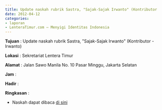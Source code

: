```yaml
---
title: Update naskah rubrik Sastra, "Sajak-Sajak Irwanto" (Kontributor - Irwanto)
date: 2012-04-12
categories:
- laporan
- LenteraTimur.com – Menyigi Identitas Indonesia
---
```


**Tujuan** : Update naskah rubrik Sastra, "Sajak-Sajak Irwanto" (Kontributor - Irwanto)

**Lokasi** : Sekretariat Lentera Timur 

**Alamat** : Jalan Sawo Manila No. 10 Pasar Minggu, Jakarta Selatan

**Jam** : 

**Hadir** :  


**Ringkasan** : 
* Naskah dapat dibaca [di sini](http://wiki.ciptamedia.org/wiki/Lentera_Timur.com/Laporan_aktivitas)
